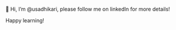 👋 Hi, I’m @usadhikari, please follow me on linkedIn for more details! 

Happy learning! 


<!---
usadhikari/usadhikari is a ✨ special ✨ repository because its `README.md` (this file) appears on your GitHub profile.
You can click the Preview link to take a look at your changes.
--->
